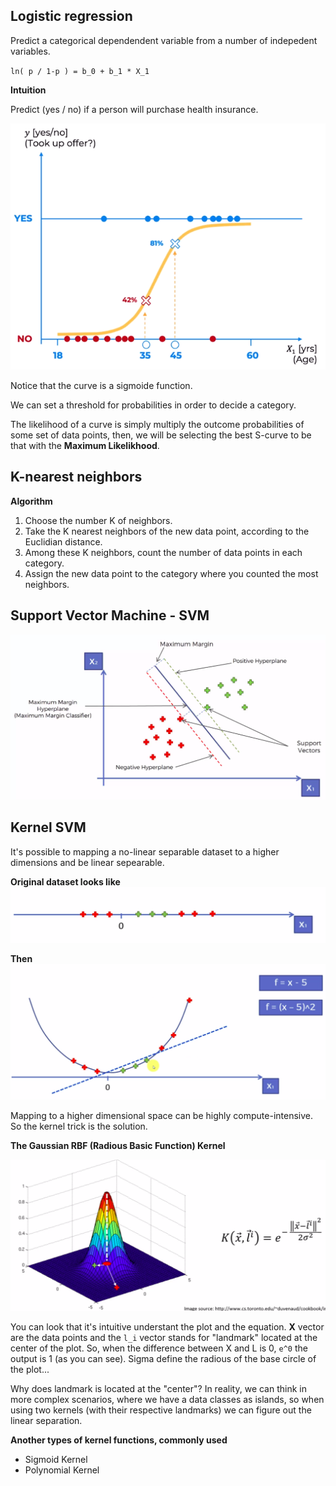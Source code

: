 ## Logistic regression

Predict a categorical dependendent variable from a number of indepedent variables.

`ln( p / 1-p ) = b_0 + b_1 * X_1`

**Intuition**

Predict (yes / no) if a person will purchase health insurance.

![](./assets/logistic_regr_intuition.png)

Notice that the curve is a sigmoide function.



We can set a threshold for probabilities in order to decide a category.

The likelihood of a curve is simply multiply the outcome probabilities of some set of data points, then, we will be selecting the best S-curve to be that with the **Maximum Likelikhood**.

## K-nearest neighbors

**Algorithm**

1. Choose the number K of neighbors.
2. Take the K nearest neighbors of the new data point, according to the Euclidian distance.
3. Among these K neighbors, count the number of data points in each category.
4. Assign the new data point to the category where you counted the most neighbors.


## Support Vector Machine - SVM

![SVM intuition](./assets/SVM_intuition.png)


## Kernel SVM

It's possible to mapping a no-linear separable dataset to a higher dimensions and be linear sepearable.

**Original dataset looks like**
![](./assets/mapping_to_higher_dimensionality_1.png)

**Then**
![](./assets/mapping_to_higher_dimensionality_2.png)


Mapping to a higher dimensional space can be highly compute-intensive. So the kernel trick is the solution.


**The Gaussian RBF (Radious Basic Function) Kernel**

![](./assets/RBF_kernel.png)

You can look that it's intuitive understant the plot and the equation.
**X** vector are the data points and the `l_i` vector stands for "landmark" located at the center of the plot. So, when the difference between X and L is 0, `e^0` the output is 1 (as you can see). 
Sigma define the radious of the base circle of the plot...

Why does landmark is located at the "center"? In reality, we can think in more complex scenarios, where we have a data classes as islands, so when using two kernels (with their respective landmarks) we can figure out the linear separation.

**Another types of kernel functions, commonly used**
- Sigmoid Kernel
- Polynomial Kernel


